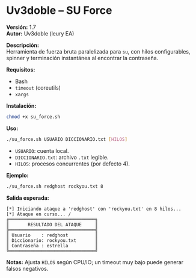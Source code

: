 # Uv3doble – SU Force

**Versión:** 1.7  
**Autor:** Uv3doble (leury EA)

**Descripción:**  
Herramienta de fuerza bruta paralelizada para `su`, con hilos configurables, spinner y terminación instantánea al encontrar la contraseña.

**Requisitos:**  
- Bash  
- `timeout` (coreutils)  
- `xargs`

**Instalación:**  
```bash
chmod +x su_force.sh
````

**Uso:**

```bash
./su_force.sh USUARIO DICCIONARIO.txt [HILOS]
```

* `USUARIO`: cuenta local.
* `DICCIONARIO.txt`: archivo `.txt` legible.
* `HILOS`: procesos concurrentes (por defecto 4).

**Ejemplo:**

```bash
./su_force.sh redghost rockyou.txt 8
```

**Salida esperada:**

```text
[*] Iniciando ataque a 'redghost' con 'rockyou.txt' en 8 hilos...
[*] Ataque en curso... /
╔════════════════════════════════╗
║       RESULTADO DEL ATAQUE     ║
╠════════════════════════════════╣
║ Usuario    : redghost          ║
║ Diccionario: rockyou.txt       ║
║ Contraseña : estrella          ║
╚════════════════════════════════╝
```

**Notas:**
Ajusta `HILOS` según CPU/IO; un timeout muy bajo puede generar falsos negativos.

```
```
